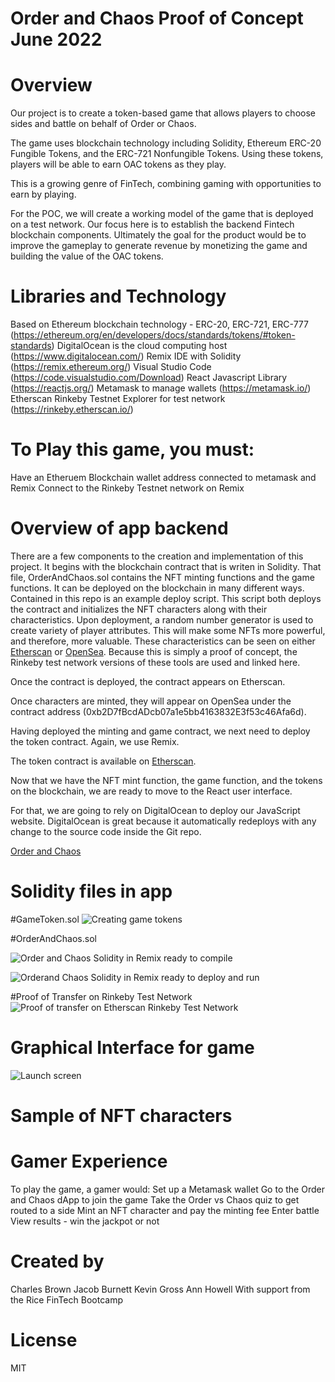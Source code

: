 # Order and Chaos Proof of Concept June 2022

# Overview

Our project is to create a token-based game that allows players to choose sides and battle on behalf of Order or Chaos. 

The game uses blockchain technology including Solidity, Ethereum ERC-20 Fungible Tokens, and the ERC-721 Nonfungible Tokens. Using these tokens, players will be able to earn OAC tokens as they play. 

This is a growing genre of FinTech, combining gaming with opportunities to earn by playing. 

For the POC, we will create a working model of the game that is deployed on a test network. Our focus here is to establish the backend Fintech blockchain components. Ultimately the goal for the product would be to improve the gameplay to generate revenue by monetizing the game and building the value of the OAC tokens.


# Libraries and Technology

Based on Ethereum blockchain technology  - ERC-20, ERC-721, ERC-777 (<https://ethereum.org/en/developers/docs/standards/tokens/#token-standards>)
DigitalOcean is the cloud computing host (<https://www.digitalocean.com/>)
Remix IDE with Solidity (<https://remix.ethereum.org/>)
Visual Studio Code (<https://code.visualstudio.com/Download>)
React Javascript Library (<https://reactjs.org/>)
Metamask to manage wallets (<https://metamask.io/>)
Etherscan Rinkeby Testnet Explorer for test network (<https://rinkeby.etherscan.io/>)


# To Play this game, you must:
Have an Etheruem Blockchain wallet address connected to metamask and Remix
Connect to the Rinkeby Testnet network on Remix


# Overview of app backend

There are a few components to the creation and implementation of this project.  It begins with the blockchain contract that is writen in Solidity.  That file, OrderAndChaos.sol contains the NFT minting functions and the game functions.  It can be deployed on the blockchain in many different ways.  Contained in this repo is an example deploy script.  This script both deploys the contract and initializes the NFT characters along with their characteristics.  Upon deployment, a random number generator is used to create variety of player attributes.  This will make some NFTs more powerful, and therefore, more valuable.  These characteristics can be seen on either [Etherscan](https://rinkeby.etherscan.io/tx/0x5c2e8c789dec3b7fe1eff0df23a1e0bf69ba2e2081dd35b995ca8b888a4d272b) or [OpenSea](https://testnets.opensea.io/collection/hackers-ez8rivuvzl).  Because this is simply a proof of concept, the Rinkeby test network versions of these tools are used and linked here.

Once the contract is deployed, the contract appears on Etherscan.


Once characters are minted, they will appear on OpenSea under the contract address (0xb2D7fBcdADcb07a1e5bb4163832E3f53c46Afa6d). 

Having deployed the minting and game contract, we next need to deploy the token contract.  Again, we use Remix.

The token contract is available on [Etherscan](https://rinkeby.etherscan.io/address/0x463f1a338fe055131ac41d3ae8dbe60bbc6b9622).

Now that we have the NFT mint function, the game function, and the tokens on the blockchain, we are ready to move to the React user interface.

For that, we are going to rely on DigitalOcean to deploy our JavaScript website.  DigitalOcean is great because it automatically redeploys with any change to the source code inside the Git repo.  

[Order and Chaos](https://shark-app-rakzp.ondigitalocean.app/)


# Solidity files in app

#GameToken.sol
![Creating game tokens](<img/4.png>)


#OrderAndChaos.sol

![Order and Chaos Solidity in Remix ready to compile](<img/1.png>)

![Orderand Chaos Solidity in Remix ready to deploy and run](<img/2.png>)


#Proof of Transfer on Rinkeby Test Network
![Proof of transfer on Etherscan Rinkeby Test Network](<img/3.png>)





# Graphical Interface for game
![Launch screen](<img/logo_w_computer.png>)

# Sample of NFT characters


# Gamer Experience
To play the game, a gamer would:
Set up a Metamask wallet
Go to the Order and Chaos dApp to join the game
Take the Order vs Chaos quiz to get routed to a side
Mint an NFT character and pay the minting fee
Enter battle
View results - win the jackpot or not






# Created by
Charles Brown
Jacob Burnett
Kevin Gross
Ann Howell
With support from the Rice FinTech Bootcamp

# License
MIT




